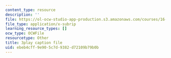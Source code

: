 ```yaml
---
content_type: resource
description: ''
file: https://ol-ocw-studio-app-production.s3.amazonaws.com/courses/16-687-private-pilot-ground-school-january-iap-2019/ebeb4cff9e905c7d9382d72109b79b0b_ksyY5wa5_50.vtt
file_type: application/x-subrip
learning_resource_types: []
ocw_type: OCWFile
resourcetype: Other
title: 3play caption file
uid: ebeb4cff-9e90-5c7d-9382-d72109b79b0b
---
```

